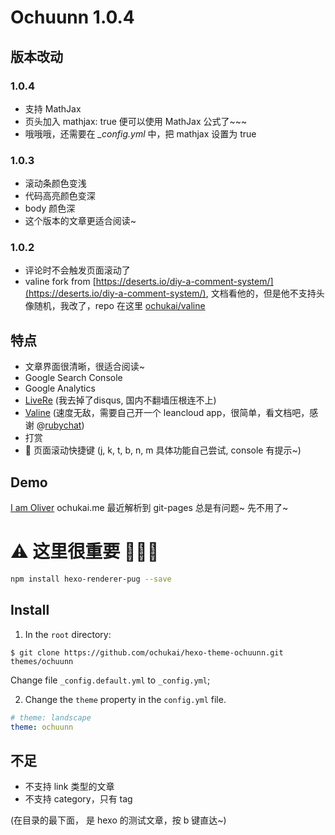 # Ochuunn 1.0.4

## 版本改动

### 1.0.4

* 支持 MathJax
* 页头加入 mathjax: true 便可以使用 MathJax 公式了~~~
* 哦哦哦，还需要在 *_config.yml* 中，把 mathjax 设置为 true

### 1.0.3

* 滚动条颜色变浅
* 代码高亮颜色变深
* body 颜色深
* 这个版本的文章更适合阅读~

### 1.0.2

* 评论时不会触发页面滚动了
* valine fork from [https://deserts.io/diy-a-comment-system/](https://deserts.io/diy-a-comment-system/), 文档看他的，但是他不支持头像随机，我改了，repo 在这里 [ochukai/valine](https://github.com/ochukai/Valine)

## 特点
* 文章界面很清晰，很适合阅读~
* Google Search Console
* Google Analytics
* [LiveRe](https://livere.com/) (我去掉了disqus, 国内不翻墙压根连不上)
* [Valine](https://valine.js.org/) (速度无敌，需要自己开一个 leancloud app，很简单，看文档吧，感谢 @[rubychat](https://github.com/rubychat))
* 打赏
* 🎈 页面滚动快捷键 (j, k, t, b, n, m 具体功能自己尝试, console 有提示~)

## Demo
[I am Oliver](https://ochukai.github.io/)
ochukai.me 最近解析到 git-pages 总是有问题~ 先不用了~

# ⚠ 这里很重要 💢💥💖

```sh
npm install hexo-renderer-pug --save
```

## Install

1. In the `root` directory:

```git
$ git clone https://github.com/ochukai/hexo-theme-ochuunn.git themes/ochuunn
```

Change file `_config.default.yml` to `_config.yml`;

2. Change the `theme` property in the `config.yml` file.

```yml
# theme: landscape
theme: ochuunn
```

## 不足

* 不支持 link 类型的文章
* 不支持 category，只有 tag

(在目录的最下面， 是 hexo 的测试文章，按 b 键直达~)

